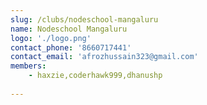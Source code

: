 ```yaml
---
slug: /clubs/nodeschool-mangaluru
name: Nodeschool Mangaluru
logo: './logo.png'
contact_phone: '8660717441'
contact_email: 'afrozhussain323@gmail.com'
members: 
    - haxzie,coderhawk999,dhanushp
		
---
```

